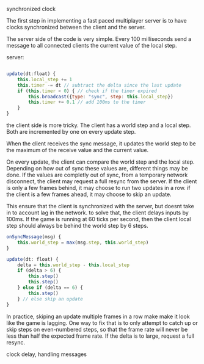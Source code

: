

synchronized clock

The first step in implementing a fast paced multiplayer server is to
have clocks synchronized between the client and the server.

The server side of the code is very simple. Every 100 milliseconds
send a message to all connected clients the current value of the local step.


server:
```javascript

update(dt:float) {
    this.local_step += 1
    this.timer -= dt // subtract the delta since the last update
    if (this.timer < 0) { // check if the timer expired
        this.broadcast({type: "sync", step: this.local_step})
        this.timer += 0.1 // add 100ms to the timer
    }
}
```

the client side is more tricky.
The client has a world step and a local step. Both are incremented
by one on every update step.

When the client receives the sync message, it updates the world step
to be the maximum of the receive value and the current value.

On every update, the client can compare the world step and the local step.
Depending on how out of sync these values are, different things may be done.
If the values are completly out of sync, from a temporary network disconnect,
the client may request a full resync from the server. If the client
is only a few frames behind, it may choose to run two updates in a row.
if the client is a few frames ahead, it may choose to skip an update.

This ensure that the client is synchronized with the server, but doesnt
take in to account lag in the network. to solve that, the client delays
inputs by 100ms. If the game is running at 60 ticks per second, then
the client local step should always be behind the world step by 6 steps.

```javascript
onSyncMessage(msg) {
    this.world_step = max(msg.step, this.world_step)
}

update(dt: float) {
    delta = this.world_step - this.local_step
    if (delta > 6) {
        this.step()
        this.step()
    } else if (delta == 6) {
        this.step()
    } // else skip an update
}
```

In practice, skiping an update multiple frames in a row
make make it look like the game is lagging. One way
to fix that is to only attempt to catch up or skip
steps on even-numbered steps, so that the frame rate
will never be less than half the expected frame rate.
If the delta is to large, request a full resync.


clock delay, handling messages

